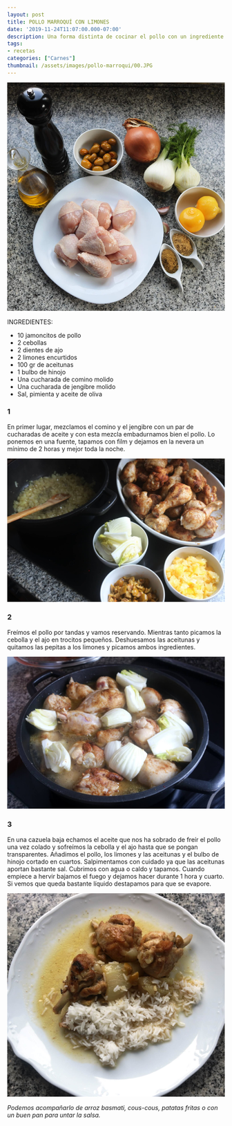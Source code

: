 ```yaml
---
layout: post
title: POLLO MARROQUÍ CON LIMONES
date: '2019-11-24T11:07:00.000-07:00'
description: Una forma distinta de cocinar el pollo con un ingrediente poco conocido pero cada vez más fácil de encontrar, los limones encurtidos.
tags:
- recetas
categories: ["Carnes"]
thumbnail: /assets/images/pollo-marroqui/00.JPG
---
```


![](/assets/images/pollo-marroqui/01.JPG)

INGREDIENTES:
* 10 jamoncitos de pollo
* 2 cebollas
* 2 dientes de ajo
* 2 limones encurtidos
* 100 gr de aceitunas
* 1 bulbo de hinojo
* Una cucharada de comino molido
* Una cucharada de jengibre molido
* Sal, pimienta y aceite de oliva


### 1

En primer lugar, mezclamos el comino y el jengibre con un par de cucharadas de aceite y con esta mezcla embadurnamos bien el pollo. Lo ponemos en una fuente, tapamos con film y dejamos en la nevera un mínimo de 2 horas y mejor toda la noche.


![](/assets/images/pollo-marroqui/02.JPG)


### 2

Freímos el pollo por tandas y vamos reservando. Mientras tanto picamos la cebolla y el ajo en trocitos pequeños. Deshuesamos las aceitunas y quitamos las pepitas a los limones y picamos ambos ingredientes.


![](/assets/images/pollo-marroqui/03.JPG)

### 3

En una cazuela baja echamos el aceite que nos ha sobrado de freír el pollo una vez colado y sofreímos la cebolla y el ajo hasta que se pongan transparentes. Añadimos el pollo, los limones y las aceitunas y el bulbo de hinojo cortado en cuartos. Salpimentamos con cuidado ya que las aceitunas aportan bastante sal. Cubrimos con agua o caldo y tapamos. Cuando empiece a hervir bajamos el fuego y dejamos hacer durante 1 hora y cuarto. Si vemos que queda bastante líquido destapamos para que se evapore.

![](/assets/images/pollo-marroqui/04.JPG)

_Podemos acompañarlo de arroz basmati, cous-cous, patatas fritas o con un buen pan para untar la salsa._
